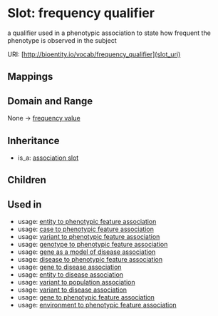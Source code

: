 # Slot: frequency qualifier


a qualifier used in a phenotypic association to state how frequent the phenotype is observed in the subject

URI: [http://bioentity.io/vocab/frequency_qualifier](slot_uri)
## Mappings

## Domain and Range

None -> [frequency value](FrequencyValue.md)
## Inheritance

 *  is_a: [association slot](association_slot.md)
## Children

## Used in

 *  usage: [entity to phenotypic feature association](EntityToPhenotypicFeatureAssociation.md)
 *  usage: [case to phenotypic feature association](CaseToPhenotypicFeatureAssociation.md)
 *  usage: [variant to phenotypic feature association](VariantToPhenotypicFeatureAssociation.md)
 *  usage: [genotype to phenotypic feature association](GenotypeToPhenotypicFeatureAssociation.md)
 *  usage: [gene as a model of disease association](GeneAsAModelOfDiseaseAssociation.md)
 *  usage: [disease to phenotypic feature association](DiseaseToPhenotypicFeatureAssociation.md)
 *  usage: [gene to disease association](GeneToDiseaseAssociation.md)
 *  usage: [entity to disease association](EntityToDiseaseAssociation.md)
 *  usage: [variant to population association](VariantToPopulationAssociation.md)
 *  usage: [variant to disease association](VariantToDiseaseAssociation.md)
 *  usage: [gene to phenotypic feature association](GeneToPhenotypicFeatureAssociation.md)
 *  usage: [environment to phenotypic feature association](EnvironmentToPhenotypicFeatureAssociation.md)

